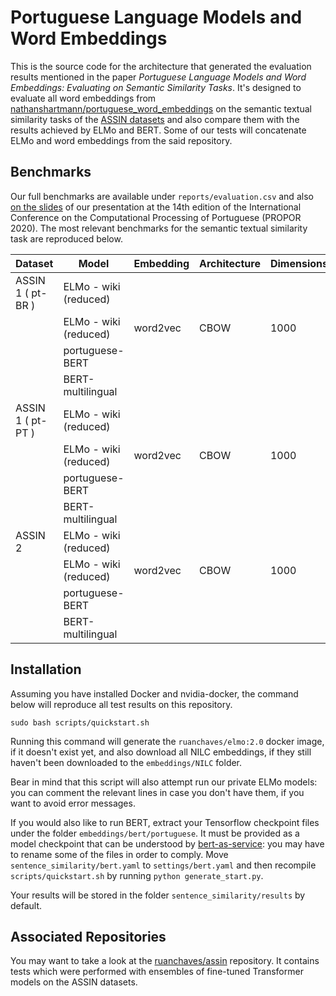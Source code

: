 Portuguese Language Models and Word Embeddings
=================

This is the source code for the architecture that generated the evaluation results mentioned in the paper *Portuguese Language Models and Word Embeddings: Evaluating on Semantic Similarity Tasks*. It's designed to evaluate all word embeddings from [nathanshartmann/portuguese_word_embeddings](https://github.com/nathanshartmann/portuguese_word_embeddings) on the semantic textual similarity tasks of the [ASSIN datasets](https://github.com/erickrf/assin) and also compare them with the results achieved by ELMo and BERT. Some of our tests will concatenate ELMo and word embeddings from the said repository.

## Benchmarks

Our full benchmarks are available under `reports/evaluation.csv` and also [on the slides]() of our presentation at the 14th edition of the International Conference on the Computational Processing of Portuguese (PROPOR 2020). The most relevant benchmarks for the semantic textual similarity task are reproduced below.

| Dataset           | Model                 | Embedding | Architecture | Dimensions |           PCC |           MSE |
|-------------------|-----------------------|-----------|--------------|------------|--------------:|--------------:|
| ASSIN 1 ( pt-BR ) | ELMo - wiki (reduced) |           |              |            |          0.62 |          0.47 |
|                   | ELMo - wiki (reduced) | word2vec  | CBOW         | 1000       |          0.62 |          0.47 |
|                   | portuguese-BERT       |           |              |            |          0.53 |          0.55 |
|                   | BERT-multilingual     |           |              |            |          0.51 |          1.94 |
| ASSIN 1 ( pt-PT ) | ELMo - wiki (reduced) |           |              |            |          0.63 |          0.73 |
|                   | ELMo - wiki (reduced) | word2vec  | CBOW         | 1000       |          0.64 |          0.73 |
|                   | portuguese-BERT       |           |              |            |          0.53 |          0.88 |
|                   | BERT-multilingual     |           |              |            |          0.52 |          0.90 |
| ASSIN 2           | ELMo - wiki (reduced) |           |              |            |          0.57 |          1.94 |
|                   | ELMo - wiki (reduced) | word2vec  | CBOW         | 1000       |          0.59 |          1.88 |
|                   | portuguese-BERT       |           |              |            |          0.64 |          1.69 |
|                   | BERT-multilingual     |           |              |            |          0.51 |          1.94 |

## Installation

Assuming you have installed Docker and nvidia-docker, the command below will reproduce all test results on this repository.

```
sudo bash scripts/quickstart.sh
```

Running this command will generate the `ruanchaves/elmo:2.0` docker image, if it doesn't exist yet, and also download all NILC embeddings, if they still haven't been downloaded to the `embeddings/NILC` folder.

Bear in mind that this script will also attempt run our private ELMo models: you can comment the relevant lines in case you don't have them, if you want to avoid error messages.

If you would also like to run BERT, extract your Tensorflow checkpoint files under the folder `embeddings/bert/portuguese`. It must be provided as a model checkpoint that can be understood by [bert-as-service](https://github.com/hanxiao/bert-as-service): you may have to rename some of the files in order to comply. Move `sentence_similarity/bert.yaml` to `settings/bert.yaml` and then recompile `scripts/quickstart.sh` by running `python generate_start.py`.

Your results will be stored in the folder `sentence_similarity/results` by default.

## Associated Repositories

You may want to take a look at the [ruanchaves/assin](https://github.com/ruanchaves/assin) repository. It contains tests which were performed with ensembles of fine-tuned Transformer models on the ASSIN datasets.